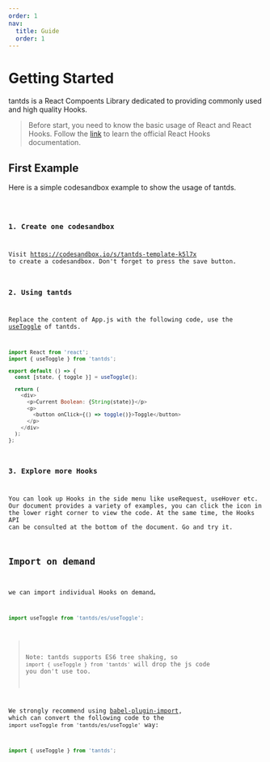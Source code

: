 ```yaml
---
order: 1
nav:
  title: Guide
  order: 1
---
```


# Getting Started

tantds is a React Compoents Library dedicated to providing commonly used and high quality Hooks.

> Before start, you need to know the basic usage of React and React Hooks. Follow the [link](https://reactjs.org/docs/hooks-intro.html) to learn the official React Hooks documentation.

## First Example

Here is a simple codesandbox example to show the usage of tantds.

<code src="./demo.tsx" inline />

### 1. Create one codesandbox

Visit https://codesandbox.io/s/tantds-template-k5l7x to create a codesandbox. Don't forget to press the save button.

### 2. Using tantds

Replace the content of App.js with the following code, use the [useToggle](/state/use-toggle) of tantds.

```javascript
import React from 'react';
import { useToggle } from 'tantds';

export default () => {
  const [state, { toggle }] = useToggle();

  return (
    <div>
      <p>Current Boolean: {String(state)}</p>
      <p>
        <button onClick={() => toggle()}>Toggle</button>
      </p>
    </div>
  );
};
```

### 3. Explore more Hooks

You can look up Hooks in the side menu like useRequest, useHover etc. Our document provides a variety of examples, you can click the icon in the lower right corner to view the code. At the same time, the Hooks API can be consulted at the bottom of the document. Go and try it.

## Import on demand

we can import individual Hooks on demand。

```javascript
import useToggle from 'tantds/es/useToggle';
```

> Note: tantds supports ES6 tree shaking, so `import { useToggle } from 'tantds'` will drop the js code you don't use too.

We strongly recommend using [babel-plugin-import](https://github.com/ant-design/babel-plugin-import), which can convert the following code to the `import useToggle from 'tantds/es/useToggle'` way:

```javascript
import { useToggle } from 'tantds';
```
